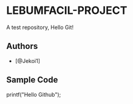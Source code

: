 # LEBUMFACIL-PROJECT
A test repository, Hello Git!
## Authors
* [@Jekoi1]
## Sample Code
printf("Hello Github");
